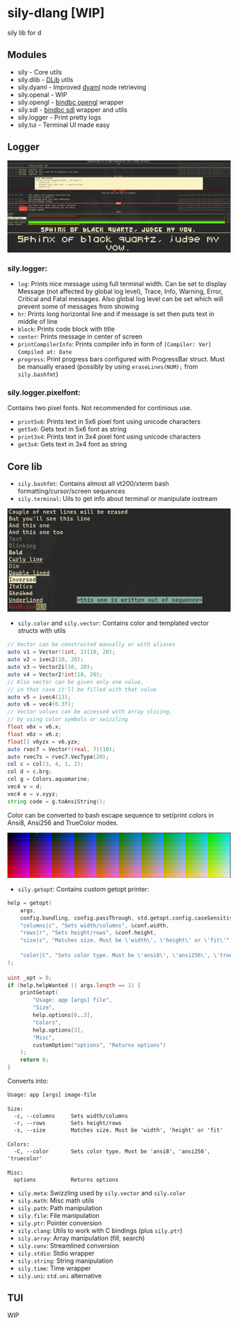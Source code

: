 # sily-dlang [WIP]

sily lib for d

## Modules

* sily - Core utils
* sily.dlib - [DLib](https://github.com/gecko0307/dlib) utils
* sily.dyaml - Improved [dyaml](https://github.com/dlang-community/D-YAML) node retrieving
* sily.openal - WIP
* sily.opengl - [bindbc opengl](https://github.com/BindBC/bindbc-opengl) wrapper
* sily.sdl - [bindbc sdl](https://github.com/BindBC/bindbc-sdl) wrapper and utils
* sily.logger - Print pretty logs
* sily.tui - Terminal UI made easy

## Logger
![](readme/logger.png)
### sily.logger:
* `log`: Prints nice message using full terminal width. Can be set to display Message (not affected by global log level), Trace, Info, Warning, Error, Critical and Fatal messages. Also global log level can be set which will prevent some of messages from showing
* `hr`: Prints long horizontal line and if message is set then puts text in middle of line 
* `block`: Prints code block with title
* `center`: Prints message in center of screen
* `printCompilerInfo`: Prints compiler info in form of `[Compiler: Ver] Compiled at: Date`
* `progress`: Print progress bars configured with ProgressBar struct. Must be manually erased (possibly by using `eraseLines(NUM);` from `sily.bashfmt`)
### sily.logger.pixelfont:
Contains two pixel fonts. Not recommended for continious use.
* `print5x6`: Prints text in 5x6 pixel font using unicode characters
* `get5x6`: Gets text in 5x6 font as string
* `print3x4`: Prints text in 3x4 pixel font using unicode characters
* `get3x4`: Gets text in 3x4 font as string

## Core lib
* `sily.bashfmt`: Contains almost all vt200/xterm bash formatting/cursor/screen sequences
* `sily.terminal`: Uils to get info about terminal or manipulate iostream

![](readme/format.png)

* `sily.color` and `sily.vector`: Contains color and templated vector structs with utils
```d
// Vector can be constructed manually or with aliases
auto v1 = Vector!(int, 2)(10, 20);
auto v2 = ivec2(10, 20);
auto v3 = Vector2i(10, 20);
auto v4 = Vector2!int(10, 20);
// Also vector can be given only one value,
// in that case it'll be filled with that value
auto v5 = ivec4(13);
auto v6 = vec4(0.3f);
// Vector values can be accessed with array slicing,
// by using color symbols or swizzling
float v6x = v6.x;
float v6z = v6.z;
float[] v6yzx = v6.yzx;
auto rvec7 = Vector!(real, 7)(10);
auto rvec7s = rvec7.VecType(20);
col c = col(3, 4, 1, 2);
col d = c.brg;
col g = Colors.aquamarine;
vec4 v = d;
vec4 e = v.xyyz;
string code = g.toAnsiString();
```
Color can be converted to bash escape sequence to set/print colors in Ansi8, Ansi256 and TrueColor modes.

![](readme/color.png)

* `sily.getopt`: Contains custom getopt printer:
```d
help = getopt(
    args,
    config.bundling, config.passThrough, std.getopt.config.caseSensitive,
    "columns|c", "Sets width/columns", &conf.width,
    "rows|r", "Sets height/rows", &conf.height,
    "size|s", "Matches size. Must be \'width\', \'height\' or \'fit\'", &conf.size,

    "color|C", "Sets color type. Must be \'ansi8\', \'ansi256\', \'truecolor\'", &conf.color,
);

uint _opt = 0;
if (help.helpWanted || args.length == 1) {
    printGetopt(
        "Usage: app [args] file",
        "Size",
        help.options[0..3],
        "Colors",
        help.options[3],
        "Misc",
        customOption("options", "Returns options")
    );
    return 0;
}
```
Converts into:
```
Usage: app [args] image-file

Size:
  -c, --columns     Sets width/columns
  -r, --rows        Sets height/rows
  -s, --size        Matches size. Must be 'width', 'height' or 'fit'

Colors:
  -C, --color       Sets color type. Must be 'ansi8', 'ansi256', 'truecolor'

Misc:
  options           Returns options
```
* `sily.meta`: Swizzling used by `sily.vector` and `sily.color`
* `sily.math`: Misc math utils
* `sily.path`: Path manipulation
* `sily.file`: File manipulation
* `sily.ptr`: Pointer conversion
* `sily.clang`: Utils to work with C bindings (plus `sily.ptr`)
* `sily.array`: Array manipulation (fill, search)
* `sily.conv`: Streamlined conversion
* `sily.stdio`: Stdio wrapper
* `sily.string`: String manipulation
* `sily.time`: Time wrapper
* `sily.uni`: `std.uni` alternative

## TUI
WIP